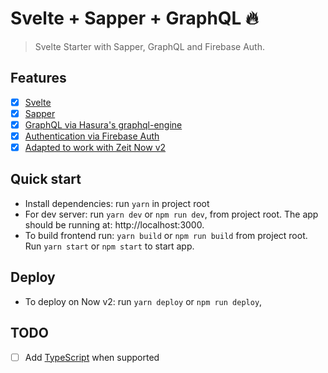 # Svelte + Sapper + GraphQL 🔥

> Svelte Starter with Sapper, GraphQL and Firebase Auth.

## Features

- [x] [Svelte](https://svelte.dev/)
- [x] [Sapper](https://sapper.svelte.dev/)
- [x] [GraphQL via Hasura's graphql-engine](https://github.com/hasura/graphql-engine/)
- [x] [Authentication via Firebase Auth](https://firebase.google.com/products/auth/)
- [x] [Adapted to work with Zeit Now v2](https://zeit.co/docs/v2/getting-started/introduction-to-now/)

## Quick start

- Install dependencies: run `yarn` in project root
- For dev server: run `yarn dev` or `npm run dev`, from project root. The app should be running at: http://localhost:3000.
- To build frontend run: `yarn build` or `npm run build` from project root. Run `yarn start` or `npm start` to start app.

## Deploy

- To deploy on Now v2: run `yarn deploy` or `npm run deploy`,

## TODO

- [ ] Add [TypeScript](https://github.com/Microsoft/TypeScript) when supported
